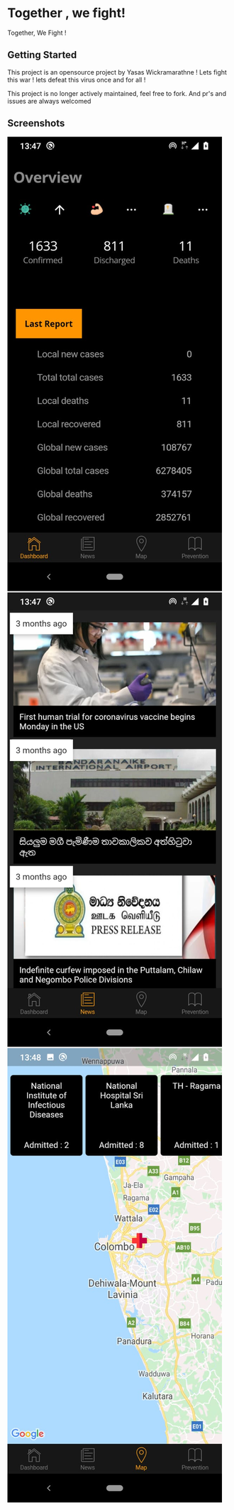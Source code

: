 # Together , we fight!

Together, We Fight !

## Getting Started

This project is an opensource project by Yasas Wickramarathne !
Lets fight this war ! lets defeat this virus once and for all !

This project is no longer actively maintained, feel free to fork. And pr's and issues are
always welcomed

## Screenshots 

![](screenshots/Image1.jpeg)
![](screenshots/Image2.jpeg)
![](screenshots/Image3.jpeg)
